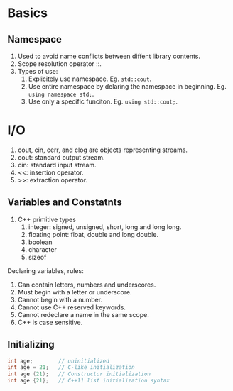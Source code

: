 # Basics

## Namespace
1. Used to avoid name conflicts between diffent library contents.
2. Scope resolution operator ::.
3. Types of use:
   1. Explicitely use namespace. Eg. `std::cout`.
   2. Use entire namespace by delaring the namespace in beginning. Eg. `using namespace std;`.
   3. Use only a specific funciton. Eg. `using std::cout;`.

# I/O
1. cout, cin, cerr, and clog are objects representing streams.
2. cout: standard output stream.
3. cin: standard input stream.
4. <<: insertion operator.
5. \>>: extraction operator.


## Variables and Constatnts
1. C++ primitive types
   1. integer: signed, unsigned, short, long and long long.
   2. floating point: float, double and long double.
   3. boolean
   4. character
   5. sizeof  

Declaring variables, rules:  
1. Can contain letters, numbers and underscores.
2. Must begin with a letter or underscore.
3. Cannot begin with a number.
4. Cannot use C++ reserved keywords.
5. Cannot redeclare a name in the same scope.
6. C++ is case  sensitive.

## Initializing
```C++
int age;        // uninitialized
int age = 21;   // C-like initialization
int age (21);   // Constructor initialization
int age {21};   // C++11 list initialization syntax
```